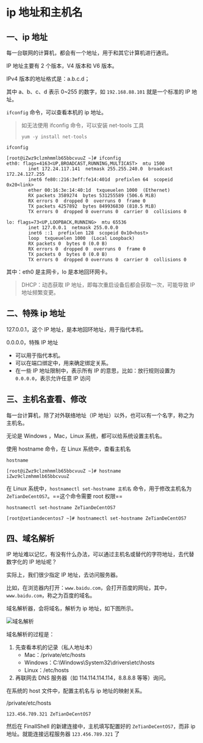 # ip 地址和主机名

## 一、ip 地址

每一台联网的计算机，都会有一个地址，用于和其它计算机进行通讯。

IP 地址主要有 2 个版本，V4 版本和 V6 版本。

IPv4 版本的地址格式是：a.b.c.d；

其中 a、b、c、d 表示 0~255 的数字，如 `192.168.88.101`  就是一个标准的 IP 地址。

`ifconfig` 命令，可以查看本机的 ip 地址。

> 如无法使用 ifconfig 命令，可以安装 net-tools 工具
>
> ```shell
> yum -y install net-tools
> ```

```shell
ifconfig
```

```shell
[root@iZwz9clzmhmmlb65bbcvuuZ ~]# ifconfig
eth0: flags=4163<UP,BROADCAST,RUNNING,MULTICAST>  mtu 1500
        inet 172.24.117.141  netmask 255.255.240.0  broadcast 172.24.127.255
        inet6 fe80::216:3eff:fe14:401d  prefixlen 64  scopeid 0x20<link>
        ether 00:16:3e:14:40:1d  txqueuelen 1000  (Ethernet)
        RX packets 3589274  bytes 531255589 (506.6 MiB)
        RX errors 0  dropped 0  overruns 0  frame 0
        TX packets 4257892  bytes 849936830 (810.5 MiB)
        TX errors 0  dropped 0 overruns 0  carrier 0  collisions 0

lo: flags=73<UP,LOOPBACK,RUNNING>  mtu 65536
        inet 127.0.0.1  netmask 255.0.0.0
        inet6 ::1  prefixlen 128  scopeid 0x10<host>
        loop  txqueuelen 1000  (Local Loopback)
        RX packets 0  bytes 0 (0.0 B)
        RX errors 0  dropped 0  overruns 0  frame 0
        TX packets 0  bytes 0 (0.0 B)
        TX errors 0  dropped 0 overruns 0  carrier 0  collisions 0
```

其中：eth0 是主网卡，lo 是本地回环网卡。

> DHCP：动态获取 IP 地址，即每次重启设备后都会获取一次，可能导致 IP 地址频繁变更。

## 二、特殊 ip 地址

127.0.0.1，这个 IP 地址，是本地回环地址，用于指代本机。

0.0.0.0，特殊 IP 地址

- 可以用于指代本机。
- 可以在端口绑定中，用来确定绑定关系。
- 在一些 IP 地址限制中，表示所有 IP 的意思，比如：放行规则设置为 `0.0.0.0`，表示允许任意 IP 访问

## 三、主机名查看、修改

每一台计算机，除了对外联络地址（IP 地址）以外，也可以有一个名字，称之为主机名。

无论是 Windows ，Mac，Linux 系统，都可以给系统设置主机名。

使用 hostname 命令，在 Linux 系统中，查看主机名

```shell
hostname
```

```shell
[root@iZwz9clzmhmmlb65bbcvuuZ ~]# hostname
iZwz9clzmhmmlb65bbcvuuZ
```

在 Linux 系统中，`hostnamectl set-hostname 主机名` 命令，用于修改主机名为 `ZeTianDeCentOS7`。==这个命令需要 root 权限==

```shell
hostnamectl set-hostname ZeTianDeCentOS7
```

```shell
[root@zetiandecentos7 ~]# hostnamectl set-hostname ZeTianDeCentOS7
```

## 四、域名解析

IP 地址难以记忆，有没有什么办法，可以通过主机名或替代的字符地址，去代替数字化的 IP 地址呢？

实际上，我们很少指定 IP 地址，去访问服务器。

比如，在浏览器内打开：`www.baidu.com`，会打开百度的网址，其中，`www.baidu.com`，称之为百度的域名。

域名解析器，会将域名，解析为 ip 地址，如下图所示。

![域名解析](/Users/zetian/workshop/tutorial/LINUX/NoteAssets/域名解析.png)

域名解析的过程是：

1. 先查看本机的记录（私人地址本）
   - Mac：/private/etc/hosts
   - Windows：C:\Windows\System32\drivers\etc\hosts
   - Linux：/etc/hosts
2. 再联网去 DNS 服务器（如 114.114.114.114，8.8.8.8 等等）询问。

在系统的 host 文件中，配置主机名与 ip 地址的映射关系。

/private/etc/hosts

```shell
123.456.789.321 ZeTianDeCentOS7
```

然后在 FinallShell 的新建连接中，主机填写配置好的 `ZeTianDeCentOS7`，而非 ip 地址。就能连接远程服务器 `123.456.789.321` 了
